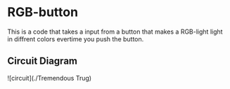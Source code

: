 # RGB-button

This is a code that takes a input from a button that makes a RGB-light light in diffrent colors evertime you push the button. 

## Circuit Diagram

![circuit](./Tremendous Trug)
